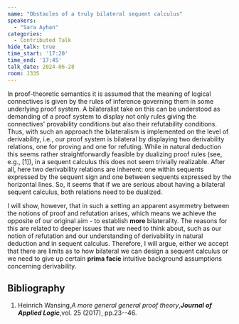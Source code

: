 ```yaml
---
name: "Obstacles of a truly bilateral sequent calculus"
speakers:
  - "Sara Ayhan"
categories:
  - Contributed Talk
hide_talk: true
time_start: '17:20'
time_end: '17:45'
talk_date: 2024-06-28
room: J335
---
```








In proof-theoretic semantics it is assumed that the meaning of logical connectives is given by the rules of inference governing them in some underlying proof system.
A bilateralist take on this can be understood as demanding of a proof system to display not only rules giving the connectives' provability conditions but also their refutability conditions.
Thus, with such an approach the bilateralism is implemented on the level of derivability, i.e., our proof system is bilateral by displaying two derivability relations, one for proving and one for refuting.
While in natural deduction this seems rather straightforwardly feasible by dualizing proof rules (see, e.g., [1]), in a sequent calculus this does not seem trivially realizable. 
After all, here two derivability relations are inherent: one within sequents expressed by the sequent sign and one between sequents expressed by the horizontal lines. So, it seems that if we are serious about having a bilateral sequent calculus, both relations need to be dualized. 

I will show, however, that in such a setting an apparent asymmetry between the notions of proof and refutation arises, which means we achieve the opposite of our original aim - to establish **more** bilaterality. The reasons for this are related to deeper issues that we need to think about, such as our notion of refutation and our understanding of derivability in natural deduction and in sequent calculus. Therefore, I will argue, either we accept that there are limits as to how bilateral we can design a sequent calculus or we need to give up certain **prima facie** intuitive background assumptions concerning derivability.


## Bibliography
1. Heinrich Wansing,_A more general general proof theory_,**_Journal of Applied Logic_**,vol. 25 (2017), pp.23--46.






